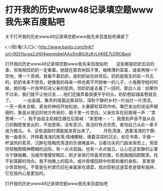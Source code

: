 # 打开我的历史www48记录填空题www我先来百度贴吧
关于打开我的历史www48记录填空题www我先来百度贴吧满是了

👉/观/看/入/口👉http://www.baidu.com/link?url=9GtYscxq2JHtl4wpmtdwIAAxXmBlUXzKrLhK6E7cDRO&wd

打开我的历史www48记录填空题www我先来百度贴吧　　这些都是奶奶去后的事，但我相信奶奶一定看着。她就在那杏树园子里，锄稀薄的菜苗，或者再相一个空地，埋一个杏胡。我看不着奶奶，是奶奶站在树背后。奶奶是我生的前一月去的。奶奶本来不想去，她像我的母亲一样也离不开她唯一的儿子。小鬼撕夺她的时候，她的每一片指甲扣进父亲的肌肉。但奶奶是去看了一回的，那边人说：如果你不过来，我们就不让他过去……他们还拨弄着我傻乎乎的头。奶奶卷起铺盖卷就去了。
　　一出县城，集市的喧嚣远离耳际，深秋宁静的乡村一片灿烂一片清凉。一天一夜未合眼，紧张的神经开始松驰，头重脚轻耳鸣作响，嘴巴发出的说话声细细的，象是从很远的地方传来的，脑子里一片空白。父亲拉车在前面喊一声：“卖葱哩－－”，我不由自主机械在跟在后面喊：“卖葱哩－－”，我感到声音不是从自己的胸腔里发出的，不加思索，没有意识。我当时有点恐慌，害怕自己从此一辈子成为傻瓜。
		8、没有退路时潜能就发挥出来了。
　　月色清澈，透着浅浅的宁静;放一曲音乐，开释着浅浅的放荡;情绪矇眬，缠着深深的沉沦。坐在书斋，手握一杯温热的茗茶，沉醉在隐晦而荡漾的乐律掩盖中。沿着功夫的门路渐渐而上，用音符轻触那精神模糊的边际，有一点点孤独。也有一点点独立。让心在这安静的尘事与宁静独舞。当城市慢慢安眠后，刚才渐渐打欣喜灵的窗，任思路随回顾飘荡，找不到落脚的场合。我不怕晚上的孤冷，或许吞噬回顾中你那和缓的身影。
家里很少弄苕粉吃。不管是在村里仍旧在亲属家吃酒菜，我对苕粉这道菜老是情有独钟，它在我内心是更加的。

打开我的历史www48记录填空题www我先来百度贴吧
